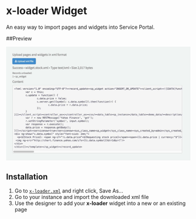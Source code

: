 # x-loader Widget
An easy way to import pages and widgets into Service Portal.

##Preview

![x-loader](images/preview.jpg "x-loader")

## Installation

1. Go to [`x-loader.xml`](src/x-loader.xml?raw=true) and right click, Save As...
2. Go to your instance and import the downloaded xml file
3. Use the designer to add your __x-loader__ widget into a new or an existing page

